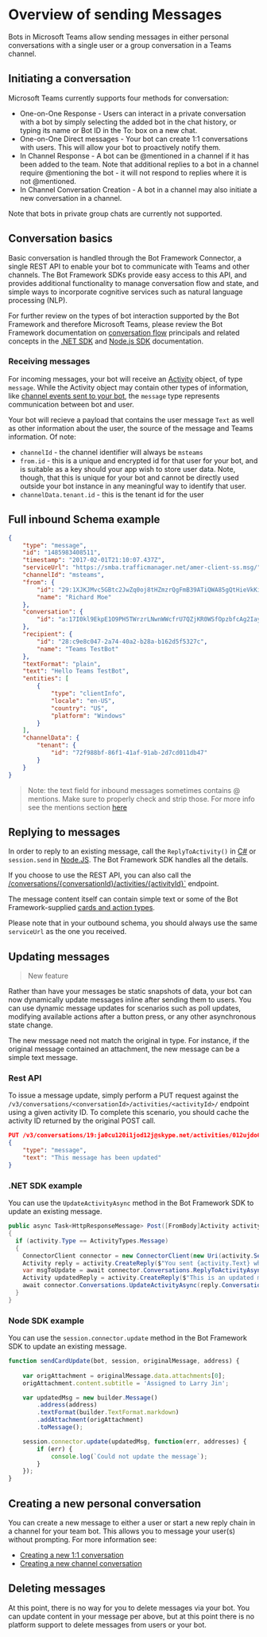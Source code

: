 ﻿# Overview of sending Messages

Bots in Microsoft Teams allow sending messages in either personal conversations with a single user or a group conversation in a Teams channel.  

## Initiating a conversation

Microsoft Teams currently supports four methods for conversation:
* One-on-One Response - Users can interact in a private conversation with a bot by simply selecting the added bot in the chat history, or typing its name or Bot ID in the To: box on a new chat.
* One-on-One Direct messages - Your bot can create 1:1 conversations with users.  This will allow your bot to proactively notify them.
* In Channel Response - A bot can be @mentioned in a channel if it has been added to the team.  Note that additional replies to a bot in a channel require @mentioning the bot - it will not respond to replies where it is not @mentioned.
* In Channel Conversation Creation - A bot in a channel may also initiate a new conversation in a channel.

Note that bots in private group chats are currently not supported.

## Conversation basics

Basic conversation is handled through the Bot Framework Connector, a single REST API to enable your bot to communicate with Teams and other channels.  The Bot Framework SDKs provide easy access to this API, and provides additional functionality to manage conversation flow and state, and simple ways to incorporate cognitive services such as natural language processing (NLP).

For further review on the types of bot interaction supported by the Bot Framework and therefore Microsoft Teams, please review the Bot Framework documentation on [conversation flow](https://docs.microsoft.com/en-us/bot-framework/bot-design-conversation-flow) principals and related concepts in the [.NET SDK](https://docs.microsoft.com/en-us/bot-framework/dotnet/) and [Node.js SDK](https://docs.microsoft.com/en-us/bot-framework/nodejs/) documentation.

### Receiving messages

For incoming messages, your bot will receive an [Activity](https://docs.botframework.com/en-us/core-concepts/reference/#activity) object, of type `message`.  While the Activity object may contain other types of information, like [channel events sent to your bot](botevents.md), the `message` type represents communication between bot and user.

Your bot will recieve a payload that contains the user message `Text` as well as other information about the user, the source of the message and Teams information.  Of note:
* `channelId` - the channel identifier will always be `msteams`
* `from.id` - this is a unique and encrypted id for that user for your bot, and is suitable as a key should your app wish to store user data.  Note, though, that this is unique for your bot and cannot be directly used outside your bot instance in any meaningful way to identify that user.
* `channelData.tenant.id` - this is the tenant id for the user

## Full inbound Schema example 
```json
{
    "type": "message",
    "id": "1485983408511",
    "timestamp": "2017-02-01T21:10:07.437Z",
    "serviceUrl": "https://smba.trafficmanager.net/amer-client-ss.msg/",
    "channelId": "msteams",
    "from": {
        "id": "29:1XJKJMvc5GBtc2JwZq0oj8tHZmzrQgFmB39ATiQWA85gQtHieVkKilBZ9XHoq9j7Zaqt7CZ-NJWi7me2kHTL3Bw",
        "name": "Richard Moe"
    },
    "conversation": {
        "id": "a:17I0kl9EkpE1O9PH5TWrzrLNwnWWcfrU7QZjKR0WSfOpzbfcAg2IaydGElSo10tVr4C7Fc6GtieTJX663WuJCc1uA83n4CSrHSgGBj5XNYLcVlJAs2ZX8DbYBPck201w-"
    },
    "recipient": {
        "id": "28:c9e8c047-2a74-40a2-b28a-b162d5f5327c",
        "name": "Teams TestBot"
    },
    "textFormat": "plain",
    "text": "Hello Teams TestBot",
    "entities": [
        {
            "type": "clientInfo",
            "locale": "en-US",
            "country": "US",
            "platform": "Windows"
        }
    ],
    "channelData": {
        "tenant": {
            "id": "72f988bf-86f1-41af-91ab-2d7cd011db47"
        }
    }
}
```
>Note: the text field for inbound messages sometimes contains @ mentions. Make sure to properly check and strip those. For more info see the mentions section [here](botsinchannels.md)

## Replying to messages
In order to reply to an existing message, call the `ReplyToActivity()` in [C#](https://docs.botframework.com/en-us/csharp/builder/sdkreference/routing.html#replying) or `session.send` in [Node.JS](https://docs.botframework.com/en-us/node/builder/chat/session/#sending-messages).  The Bot Framework SDK handles all the details.

If you choose to use the REST API, you can also call the [/conversations/{conversationId}/activities/{activityId}`](https://docs.botframework.com/en-us/restapi/connector/#/Conversations) endpoint.  

The message content itself can contain simple text or some of the Bot Framework-supplied [cards and action types](botsmessages.md).

Please note that in your outbound schema, you should always use the same `serviceUrl` as the one you received.

## Updating messages 

>New feature

Rather than have your messages be static snapshots of data, your bot can now dynamically update messages inline after sending them to users. You can use dynamic message updates for scenarios such as poll updates, modifying available actions after a button press, or any other asynchronous state change.

The new message need not match the original in type. For instance, if the original message contained an attachment, the new message can be a simple text message.

### Rest API

To issue a message update, simply perform a PUT request against the `/v3/conversations/<conversationId>/activities/<activityId>/` endpoint using a given activity ID. To complete this scenario, you should cache the activity ID returned by the original POST call.

```json
PUT /v3/conversations/19:ja0cu120i1jod12j@skype.net/activities/012ujdo0128
{
    "type": "message",
    "text": "This message has been updated"
}
```

### .NET SDK example

You can use the `UpdateActivityAsync` method in the Bot Framework SDK to update an existing message.

```csharp
public async Task<HttpResponseMessage> Post([FromBody]Activity activity)
{
  if (activity.Type == ActivityTypes.Message)
  {
    ConnectorClient connector = new ConnectorClient(new Uri(activity.ServiceUrl));
    Activity reply = activity.CreateReply($"You sent {activity.Text} which was {activity.Text.Length} characters");
    var msgToUpdate = await connector.Conversations.ReplyToActivityAsync(reply);
    Activity updatedReply = activity.CreateReply($"This is an updated message");
    await connector.Conversations.UpdateActivityAsync(reply.Conversation.Id, msgToUpdate.Id, updatedReply);
  }
}
```

### Node SDK example

You can use the `session.connector.update` method in the Bot Framework SDK to update an existing message.

```js
function sendCardUpdate(bot, session, originalMessage, address) {
	
	var origAttachment = originalMessage.data.attachments[0];
	origAttachment.content.subtitle = 'Assigned to Larry Jin';

	var updatedMsg = new builder.Message()
		.address(address)
		.textFormat(builder.TextFormat.markdown)
		.addAttachment(origAttachment)
		.toMessage();

	session.connector.update(updatedMsg, function(err, addresses) {
		if (err) {
			console.log(`Could not update the message`);
		}
	});
}
```

## Creating a new personal conversation

You can create a new message to either a user or start a new reply chain in a channel for your team bot.  This allows you to message your user(s) without prompting.  For more information see:
* [Creating a new 1:1 conversation](bots1on1.md#Starting-a-1:1-conversation)
* [Creating a new channel conversation](botsinchannels.md#creating-new-channel-conversations)

## Deleting messages

At this point, there is no way for you to delete messages via your bot.  You can update content in your message per above, but at this point there is no platform support to delete messages from users or your bot.

